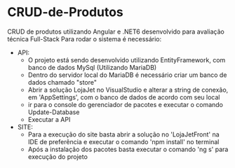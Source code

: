 # CRUD-de-Produtos
CRUD de produtos utilizando Angular e .NET6 desenvolvido para avaliação técnica Full-Stack
Para rodar o sistema é necessário:
- API:
    - O projeto está sendo desenvolvido utilizando EntityFramework, com banco de dados MySql (Utilizando MariaDB)
    - Dentro do servidor local do MariaDB é necessário criar um banco de dados chamado "store"
    - Abrir a solução LojaJet no VisualStudio e alterar a string de conexão, em 'AppSettings', com o banco de dados de acordo com seu local
    - ir para o console do gerenciador de pacotes e executar o comando Update-Database
    - Executar a API
- SITE:
    - Para a execução do site basta abrir a solução no 'LojaJetFront' na IDE de preferência e executar o comando 'npm install' no terminal
    - Após a instalação dos pacotes basta executar o comando 'ng s' para execução do projeto
